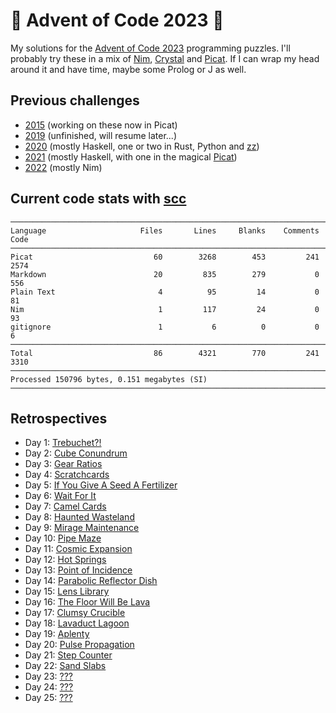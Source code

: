 # 🎄 Advent of Code 2023 🎄

My solutions for the [Advent of Code 2023](https://adventofcode.com/2023/) programming puzzles. I'll probably try these in a mix of [Nim](https://nim-lang.org), [Crystal](https://crystal-lang.org) and [Picat](http://www.picat-lang.org). If I can wrap my head around it and have time, maybe some Prolog or J as well.

## Previous challenges

* [2015](https://github.com/DestyNova/advent_of_code_2015) (working on these now in Picat)
* [2019](https://github.com/destynova/advent_of_code_2019) (unfinished, will resume later...)
* [2020](https://github.com/destynova/advent_of_code_2020) (mostly Haskell, one or two in Rust, Python and [zz](https://github.com/zetzit/zz))
* [2021](https://github.com/destynova/advent_of_code_2021) (mostly Haskell, with one in the magical [Picat](http://www.picat-lang.org))
* [2022](https://github.com/destynova/advent_of_code_2022) (mostly Nim)

## Current code stats with [scc](https://github.com/boyter/scc)

```
───────────────────────────────────────────────────────────────────────────────
Language                     Files       Lines     Blanks    Comments      Code
───────────────────────────────────────────────────────────────────────────────
Picat                           60        3268        453         241      2574
Markdown                        20         835        279           0       556
Plain Text                       4          95         14           0        81
Nim                              1         117         24           0        93
gitignore                        1           6          0           0         6
───────────────────────────────────────────────────────────────────────────────
Total                           86        4321        770         241      3310
───────────────────────────────────────────────────────────────────────────────
Processed 150796 bytes, 0.151 megabytes (SI)
───────────────────────────────────────────────────────────────────────────────
```

## Retrospectives

* Day 1: [Trebuchet?!](https://github.com/DestyNova/advent_of_code_2023/blob/main/1)
* Day 2: [Cube Conundrum](https://github.com/DestyNova/advent_of_code_2023/blob/main/2)
* Day 3: [Gear Ratios](https://github.com/DestyNova/advent_of_code_2023/blob/main/3)
* Day 4: [Scratchcards](https://github.com/DestyNova/advent_of_code_2023/blob/main/4)
* Day 5: [If You Give A Seed A Fertilizer](https://github.com/DestyNova/advent_of_code_2023/blob/main/5)
* Day 6: [Wait For It](https://github.com/DestyNova/advent_of_code_2023/blob/main/6)
* Day 7: [Camel Cards](https://github.com/DestyNova/advent_of_code_2023/blob/main/7)
* Day 8: [Haunted Wasteland](https://github.com/DestyNova/advent_of_code_2023/blob/main/8)
* Day 9: [Mirage Maintenance](https://github.com/DestyNova/advent_of_code_2023/blob/main/9)
* Day 10: [Pipe Maze](https://github.com/DestyNova/advent_of_code_2023/blob/main/10)
* Day 11: [Cosmic Expansion](https://github.com/DestyNova/advent_of_code_2023/blob/main/11)
* Day 12: [Hot Springs](https://github.com/DestyNova/advent_of_code_2023/blob/main/12)
* Day 13: [Point of Incidence](https://github.com/DestyNova/advent_of_code_2023/blob/main/13)
* Day 14: [Parabolic Reflector Dish](https://github.com/DestyNova/advent_of_code_2023/blob/main/14)
* Day 15: [Lens Library](https://github.com/DestyNova/advent_of_code_2023/blob/main/15)
* Day 16: [The Floor Will Be Lava](https://github.com/DestyNova/advent_of_code_2023/blob/main/16)
* Day 17: [Clumsy Crucible](https://github.com/DestyNova/advent_of_code_2023/blob/main/17)
* Day 18: [Lavaduct Lagoon](https://github.com/DestyNova/advent_of_code_2023/blob/main/18)
* Day 19: [Aplenty](https://github.com/DestyNova/advent_of_code_2023/blob/main/19)
* Day 20: [Pulse Propagation](https://github.com/DestyNova/advent_of_code_2023/blob/main/20)
* Day 21: [Step Counter](https://github.com/DestyNova/advent_of_code_2023/blob/main/21)
* Day 22: [Sand Slabs](https://github.com/DestyNova/advent_of_code_2023/blob/main/22)
* Day 23: [???](https://github.com/DestyNova/advent_of_code_2023/blob/main/23)
* Day 24: [???](https://github.com/DestyNova/advent_of_code_2023/blob/main/24)
* Day 25: [???](https://github.com/DestyNova/advent_of_code_2023/blob/main/25)
